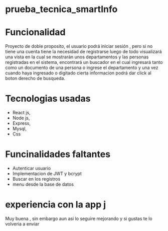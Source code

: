 # prueba_tecnica_smartInfo

# Funcionalidad

Proyecto de doble proposito, el usuario podrá iniciar sesión , pero si no tiene una cuenta tiene la necesidad de registrarse luego de todo visualizará una vista en la cual se mostrarán unos departamentos y las personas registradas en el sistema, encontrará un buscador en el cual ingresará tanto como un documento de una persona o ingrese el departamento y una vez cuando haya ingresado o digitado cierta informacion podrá dar click al boton derecho de busqueda.

# Tecnologias usadas

- React js,
- Node js,
- Express,
- Mysql,
- Css

# Funcinalidades faltantes

- Autenticar usuario
- Implementacion de JWT y bcrypt
- Buscar en los registros
- menu desde la base de datos


# experiencia con la app j

Muy buena , sin embargo aun asi lo seguire mejorando y si gustas te lo volveria a enviar
